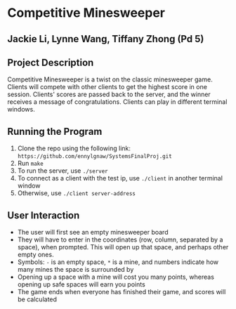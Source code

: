 # Competitive Minesweeper #
## Jackie Li, Lynne Wang, Tiffany Zhong (Pd 5) ##

## Project Description ##
Competitive Minesweeper is a twist on the classic minesweeper game. Clients will compete with other clients to get the highest score in one session. Clients' scores are passed back to the server, and the winner receives a message of congratulations. Clients can play in different terminal windows.

## Running the Program ##
1. Clone the repo using the following link:
`https://github.com/ennylgnaw/SystemsFinalProj.git`
2. Run `make`
3. To run the server, use `./server`
4. To connect as a client with the test ip, use `./client` in another terminal window
5. Otherwise, use `./client server-address`

## User Interaction ##
- The user will first see an empty minesweeper board
- They will have to enter in the coordinates (row, column, separated by a space), when prompted. This will open up that space, and perhaps other empty ones.
- Symbols: `-` is an empty space, `*` is a mine, and numbers indicate how many mines the space is surrounded by
- Opening up a space with a mine will cost you many points, whereas opening up safe spaces will earn you points
- The game ends when everyone has finished their game, and scores will be calculated